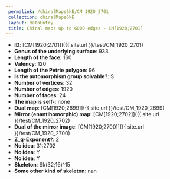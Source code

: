 ```yaml
--- 
 permalink: /chiralMaps6kE/CM_1920_2701 
 collection: chiralMaps6kE
 layout: dataEntry
 title: Chiral maps up to 6000 edges - CM[1920;2701]
---
```


- **ID**: [CM[1920;2701]]({{ site.url }}/test/CM_1920_2701)
- **Genus of the underlying surface**: 933
- **Length of the face**: 160
- **Valency**: 120
- **Length of the Petrie polygon**: 96
- **Is the automorphism group solvable?**: S
- **Number of vertices**: 32
- **Number of edges**: 1920
- **Number of faces**: 24
- **The map is self-**: none
- **Dual map**: [CM[1920;2699]]({{ site.url }}/test/CM_1920_2699)
- **Mirror (enantihomorphic) map**: [CM[1920;2702]]({{ site.url }}/test/CM_1920_2702)
- **Dual of the mirror image**: [CM[1920;2700]]({{ site.url }}/test/CM_1920_2700)
- **Z_q-Exponent?**: 2
- **No idea**:  31:2702
- **No idea**: Y
- **No idea**: Y
- **Skeleton**: Sk(32;16)^15
- **Some other kind of skeleton**: nan

